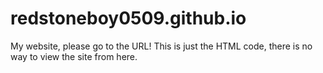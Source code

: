 # redstoneboy0509.github.io
My website, please go to the URL!
This is just the HTML code, there is no way to view the site from here.
